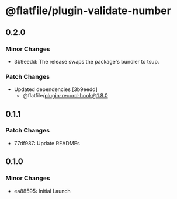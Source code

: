 # @flatfile/plugin-validate-number

## 0.2.0

### Minor Changes

- 3b9eedd: The release swaps the package's bundler to tsup.

### Patch Changes

- Updated dependencies [3b9eedd]
  - @flatfile/plugin-record-hook@1.8.0

## 0.1.1

### Patch Changes

- 77df987: Update READMEs

## 0.1.0

### Minor Changes

- ea88595: Initial Launch
